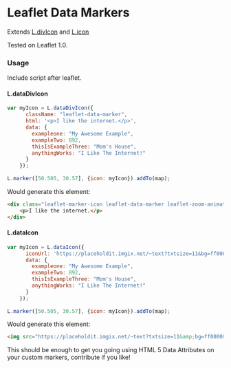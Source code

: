 # Leaflet Data Markers 

Extends [L.divIcon](http://leafletjs.com/reference-1.0.0.html#divicon) and [L.icon](http://leafletjs.com/reference-1.0.0.html#icon)

Tested on Leaflet 1.0.

### Usage

Include script after leaflet.


#### L.dataDivIcon
```javascript
var myIcon = L.dataDivIcon({
      className: "leaflet-data-marker",
      html: '<p>I like the internet.</p>',
      data: {
        exampleone: "My Awesome Example",
        exampleTwo: 892,
        thisIsExampleThree: "Mom's House",
        anythingWorks: "I Like The Internet!"
      }
    });
    
L.marker([50.505, 30.57], {icon: myIcon}).addTo(map);
```

Would generate this element:
```html
<div class="leaflet-marker-icon leaflet-data-marker leaflet-zoom-animated leaflet-interactive" style="margin-left: -6px; margin-top: -6px; width: 12px; height: 12px; transform: translate3d(1111px, 296px, 0px); z-index: 296;" data-exampleone="My Awesome Example" data-example-two="892" data-this-is-example-three="Mom's House" data-anything-works="I Like The Internet!" tabindex="0">
	<p>I like the internet.</p>
</div>
```



#### L.dataIcon
```javascript
var myIcon = L.dataIcon({
      iconUrl: 'https://placeholdit.imgix.net/~text?txtsize=11&bg=ff0000&txtclr=000000&txt=I&w=32&h=32',
      data: {
        exampleone: "My Awesome Example",
        exampleTwo: 892,
        thisIsExampleThree: "Mom's House",
        anythingWorks: "I Like The Internet!"
      }
    });
    
L.marker([50.505, 30.57], {icon: myIcon}).addTo(map);
```

Would generate this element:
```html
<img src="https://placeholdit.imgix.net/~text?txtsize=11&amp;bg=ff0000&amp;txtclr=000000&amp;txt=I&amp;w=32&amp;h=32" class="leaflet-marker-icon leaflet-div-icon leaflet-zoom-animated leaflet-interactive" style="margin-left: -6px; margin-top: -6px; width: 12px; height: 12px; transform: translate3d(1111px, 296px, 0px); z-index: 296; outline: medium none;" data-exampleone="My Awesome Example" data-example-two="892" data-this-is-example-three="Mom's House" data-anything-works="I Like The Internet!" tabindex="0">
```


This should be enough to get you going using HTML 5 Data Attributes on your custom markers, contribute if you like!
